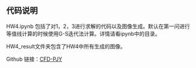 ## 代码说明

HW4.ipynb 包括了对1，2，3进行求解的代码以及图像生成。默认在第一问进行等值线计算的时候使用G-S迭代法计算。详情请看ipynb中的目录。

HW4_result文件夹包含了HW4中所有生成的图像。

Github 链接：[CFD-PJY](https://github.com/jiayi-pan20/CFD-PJY)
